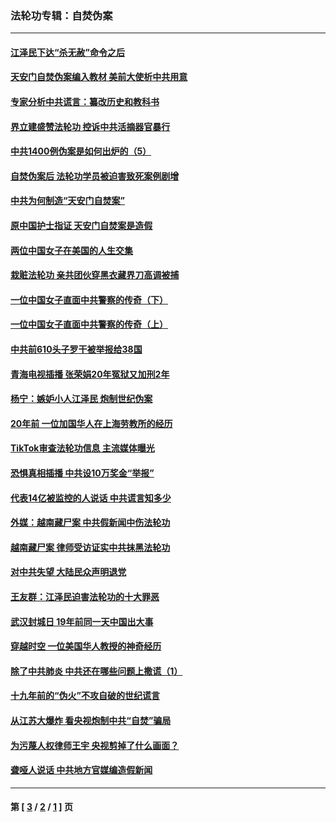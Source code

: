 ### 法轮功专辑：自焚伪案
---
#### [江泽民下达“杀无赦”命令之后](../../pages/nf5562/n13878084.md?04290430) 
#### [天安门自焚伪案编入教材 美前大使析中共用意](../../pages/nf5562/n13791932.md?04290430) 
#### [专家分析中共谎言：纂改历史和教科书](../../pages/nf5562/n13781542.md?04290430) 
#### [界立建盛赞法轮功 控诉中共活摘器官暴行](../../pages/nf5562/n13781971.md?04290430) 
#### [中共1400例伪案是如何出炉的（5）](../../pages/nf5562/n13226831.md?04290430) 
#### [自焚伪案后 法轮功学员被迫害致死案例剧增](../../pages/nf5562/n13190600.md?04290430) 
#### [中共为何制造“天安门自焚案”](../../pages/nf5562/n13183270.md?04290430) 
#### [原中国护士指证 天安门自焚案是造假](../../pages/nf5562/n13172289.md?04290430) 
#### [两位中国女子在美国的人生交集](../../pages/nf5562/n13156138.md?04290430) 
#### [栽赃法轮功 亲共团伙穿黑衣藏界刀高调被捕](../../pages/nf5562/n13073780.md?04290430) 
#### [一位中国女子直面中共警察的传奇（下）](../../pages/nf5562/n12989706.md?04290430) 
#### [一位中国女子直面中共警察的传奇（上）](../../pages/nf5562/n12985072.md?04290430) 
#### [中共前610头子罗干被举报给38国](../../pages/nf5562/n12975419.md?04290430) 
#### [青海电视插播 张荣娟20年冤狱又加刑2年](../../pages/nf5562/n12738166.md?04290430) 
#### [杨宁：嫉妒小人江泽民 炮制世纪伪案](../../pages/nf5562/n12724108.md?04290430) 
#### [20年前 一位加国华人在上海劳教所的经历](../../pages/nf5562/n12707932.md?04290430) 
#### [TikTok审查法轮功信息 主流媒体曝光](../../pages/nf5562/n12362336.md?04290430) 
#### [恐惧真相插播 中共设10万奖金“举报”](../../pages/nf5562/n12306396.md?04290430) 
#### [代表14亿被监控的人说话 中共谎言知多少](../../pages/nf5562/n12297484.md?04290430) 
#### [外媒：越南藏尸案 中共假新闻中伤法轮功](../../pages/nf5562/n12264411.md?04290430) 
#### [越南藏尸案 律师受访证实中共抹黑法轮功](../../pages/nf5562/n12261878.md?04290430) 
#### [对中共失望 大陆民众声明退党](../../pages/nf5562/n12187315.md?04290430) 
#### [王友群：江泽民迫害法轮功的十大罪恶](../../pages/nf5562/n12169074.md?04290430) 
#### [武汉封城日 19年前同一天中国出大事](../../pages/nf5562/n12150901.md?04290430) 
#### [穿越时空  一位美国华人教授的神奇经历](../../pages/nf5562/n12097460.md?04290430) 
#### [除了中共肺炎 中共还在哪些问题上撒谎（1）](../../pages/nf5562/n11955770.md?04290430) 
#### [十九年前的“伪火”不攻自破的世纪谎言](../../pages/nf5562/n11813238.md?04290430) 
#### [从江苏大爆炸 看央视炮制中共“自焚”骗局](../../pages/nf5562/n11140275.md?04290430) 
#### [为污蔑人权律师王宇 央视剪掉了什么画面？](../../pages/nf5562/n11130142.md?04290430) 
#### [聋哑人说话 中共地方官媒编造假新闻](../../pages/nf5562/n11006067.md?04290430) 

---
#### 第 [ [3](./3.md?04290430) / [2](./2.md?04290430) / [1](./1.md?04290430) ] 页
